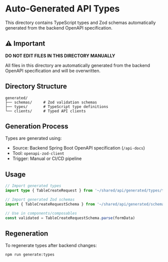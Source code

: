 # Auto-Generated API Types

This directory contains TypeScript types and Zod schemas automatically generated from the backend OpenAPI specification.

## ⚠️ Important

**DO NOT EDIT FILES IN THIS DIRECTORY MANUALLY**

All files in this directory are automatically generated from the backend OpenAPI specification and will be overwritten.

## Directory Structure

```
generated/
├── schemas/     # Zod validation schemas
├── types/       # TypeScript type definitions  
└── clients/     # Typed API clients
```

## Generation Process

Types are generated using:
- Source: Backend Spring Boot OpenAPI specification (`/api-docs`)
- Tool: `openapi-zod-client`
- Trigger: Manual or CI/CD pipeline

## Usage

```typescript
// Import generated types
import type { TableCreateRequest } from '~/shared/api/generated/types/table'

// Import generated Zod schemas
import { TableCreateRequestSchema } from '~/shared/api/generated/schemas/table'

// Use in components/composables
const validated = TableCreateRequestSchema.parse(formData)
```

## Regeneration

To regenerate types after backend changes:

```bash
npm run generate:types
```